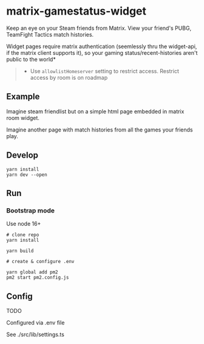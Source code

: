 # matrix-gamestatus-widget

Keep an eye on your Steam friends from Matrix. View your friend's PUBG, TeamFight Tactics match histories.

Widget pages require matrix authentication (seemlessly thru the widget-api, if the matrix client supports it), so your gaming status/recent-histories aren't public to the world\*

> - Use `allowlistHomeserver` setting to restrict access. Restrict access by room is on roadmap

## Example

Imagine steam friendlist but on a simple html page embedded in matrix room widget.

Imagine another page with match histories from all the games your friends play.

## Develop

```
yarn install
yarn dev --open
```

## Run

### Bootstrap mode

Use node 16+

```
# clone repo
yarn install

yarn build

# create & configure .env

yarn global add pm2
pm2 start pm2.config.js
```

## Config

TODO

Configured via .env file

See ./src/lib/settings.ts
